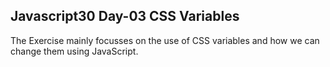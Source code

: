 ## Javascript30 Day-03 CSS Variables
The Exercise mainly focusses on the use of CSS variables and how we can change them using JavaScript.
